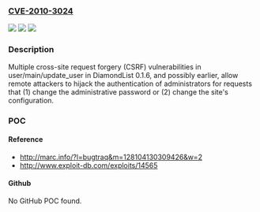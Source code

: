 ### [CVE-2010-3024](https://cve.mitre.org/cgi-bin/cvename.cgi?name=CVE-2010-3024)
![](https://img.shields.io/static/v1?label=Product&message=n%2Fa&color=blue)
![](https://img.shields.io/static/v1?label=Version&message=n%2Fa&color=blue)
![](https://img.shields.io/static/v1?label=Vulnerability&message=n%2Fa&color=brighgreen)

### Description

Multiple cross-site request forgery (CSRF) vulnerabilities in user/main/update_user in DiamondList 0.1.6, and possibly earlier, allow remote attackers to hijack the authentication of administrators for requests that (1) change the administrative password or (2) change the site's configuration.

### POC

#### Reference
- http://marc.info/?l=bugtraq&m=128104130309426&w=2
- http://www.exploit-db.com/exploits/14565

#### Github
No GitHub POC found.

